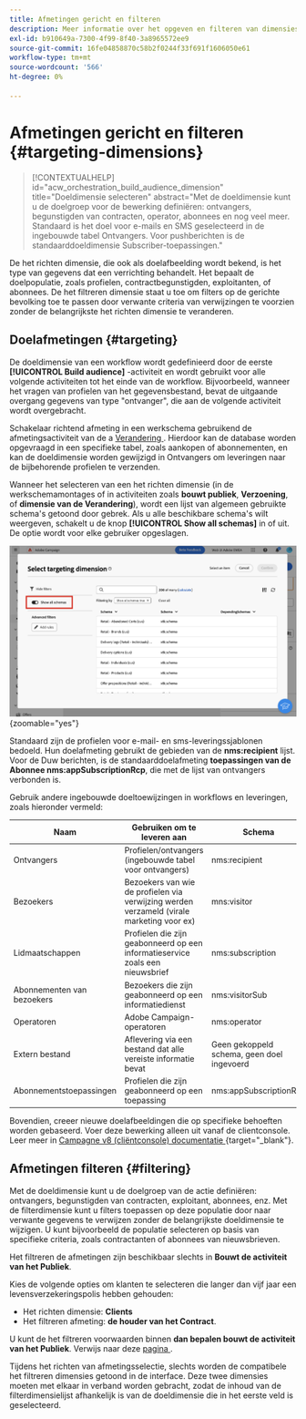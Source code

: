 ```yaml
---
title: Afmetingen gericht en filteren
description: Meer informatie over het opgeven en filteren van dimensies in de gebruikersinterface van Adobe Campaign Web
exl-id: b910649a-7300-4f99-8f40-3a8965572ee9
source-git-commit: 16fe04858870c58b2f0244f33f691f1606050e61
workflow-type: tm+mt
source-wordcount: '566'
ht-degree: 0%

---
```


# Afmetingen gericht en filteren {#targeting-dimensions}

>[!CONTEXTUALHELP]
>id="acw_orchestration_build_audience_dimension"
>title="Doeldimensie selecteren"
>abstract="Met de doeldimensie kunt u de doelgroep voor de bewerking definiëren: ontvangers, begunstigden van contracten, operator, abonnees en nog veel meer. Standaard is het doel voor e-mails en SMS geselecteerd in de ingebouwde tabel Ontvangers. Voor pushberichten is de standaarddoeldimensie Subscriber-toepassingen."

De het richten dimensie, die ook als doelafbeelding wordt bekend, is het type van gegevens dat een verrichting behandelt. Het bepaalt de doelpopulatie, zoals profielen, contractbegunstigden, exploitanten, of abonnees. De het filtreren dimensie staat u toe om filters op de gerichte bevolking toe te passen door verwante criteria van verwijzingen te voorzien zonder de belangrijkste het richten dimensie te veranderen.

## Doelafmetingen {#targeting}

De doeldimensie van een workflow wordt gedefinieerd door de eerste **[!UICONTROL Build audience]** -activiteit en wordt gebruikt voor alle volgende activiteiten tot het einde van de workflow. Bijvoorbeeld, wanneer het vragen van profielen van het gegevensbestand, bevat de uitgaande overgang gegevens van type &quot;ontvanger&quot;, die aan de volgende activiteit wordt overgebracht.

Schakelaar richtend afmeting in een werkschema gebruikend de afmetingsactiviteit van de a [ Verandering ](../workflows/activities/change-dimension.md). Hierdoor kan de database worden opgevraagd in een specifieke tabel, zoals aankopen of abonnementen, en kan de doeldimensie worden gewijzigd in Ontvangers om leveringen naar de bijbehorende profielen te verzenden.

Wanneer het selecteren van een het richten dimensie (in de werkschemamontages of in activiteiten zoals **bouwt publiek**, **Verzoening**, of **dimensie van de Verandering**), wordt een lijst van algemeen gebruikte schema&#39;s getoond door gebrek. Als u alle beschikbare schema&#39;s wilt weergeven, schakelt u de knop **[!UICONTROL Show all schemas]** in of uit. De optie wordt voor elke gebruiker opgeslagen.

![ Screenshot die het richten afmetingsinterface met &quot;toont alle toegelaten schema&#39;s&quot;knoop toont.](assets/targeting-dimension-show-all.png){zoomable="yes"}

Standaard zijn de profielen voor e-mail- en sms-leveringssjablonen bedoeld. Hun doelafmeting gebruikt de gebieden van de **nms:recipient** lijst. Voor de Duw berichten, is de standaarddoelafmeting **toepassingen van de Abonnee nms:appSubscriptionRcp**, die met de lijst van ontvangers verbonden is.

Gebruik andere ingebouwde doeltoewijzingen in workflows en leveringen, zoals hieronder vermeld:

| Naam | Gebruiken om te leveren aan | Schema |
|-----------------------|-------------------------------------------------------|-------------------------|
| Ontvangers | Profielen/ontvangers (ingebouwde tabel voor ontvangers) | nms:recipient |
| Bezoekers | Bezoekers van wie de profielen via verwijzing werden verzameld (virale marketing voor ex) | mns:visitor |
| Lidmaatschappen | Profielen die zijn geabonneerd op een informatieservice zoals een nieuwsbrief | nms:subscription |
| Abonnementen van bezoekers | Bezoekers die zijn geabonneerd op een informatiedienst | nms:visitorSub |
| Operatoren | Adobe Campaign-operatoren | nms:operator |
| Extern bestand | Aflevering via een bestand dat alle vereiste informatie bevat | Geen gekoppeld schema, geen doel ingevoerd |
| Abonnementstoepassingen | Profielen die zijn geabonneerd op een toepassing | nms:appSubscriptionRcp |

Bovendien, creeer nieuwe doelafbeeldingen die op specifieke behoeften worden gebaseerd. Voer deze bewerking alleen uit vanaf de clientconsole. Leer meer in [ Campagne v8 (cliëntconsole) documentatie ](https://experienceleague.adobe.com/docs/campaign/campaign-v8/audience/add-profiles/target-mappings.html#new-mapping){target="_blank"}.

## Afmetingen filteren {#filtering}

Met de doeldimensie kunt u de doelgroep van de actie definiëren: ontvangers, begunstigden van contracten, exploitant, abonnees, enz. Met de filterdimensie kunt u filters toepassen op deze populatie door naar verwante gegevens te verwijzen zonder de belangrijkste doeldimensie te wijzigen. U kunt bijvoorbeeld de populatie selecteren op basis van specifieke criteria, zoals contractanten of abonnees van nieuwsbrieven.

Het filtreren de afmetingen zijn beschikbaar slechts in **Bouwt de activiteit van het Publiek**.

Kies de volgende opties om klanten te selecteren die langer dan vijf jaar een levensverzekeringspolis hebben gehouden:

* Het richten dimensie: **Clients**
* Het filtreren afmeting: **de houder van het Contract**.

U kunt de het filtreren voorwaarden binnen **dan bepalen bouwt de activiteit van het Publiek**. Verwijs naar deze [ pagina ](../workflows/activities/build-audience.md).

Tijdens het richten van afmetingsselectie, slechts worden de compatibele het filtreren dimensies getoond in de interface. Deze twee dimensies moeten met elkaar in verband worden gebracht, zodat de inhoud van de filterdimensielijst afhankelijk is van de doeldimensie die in het eerste veld is geselecteerd.
